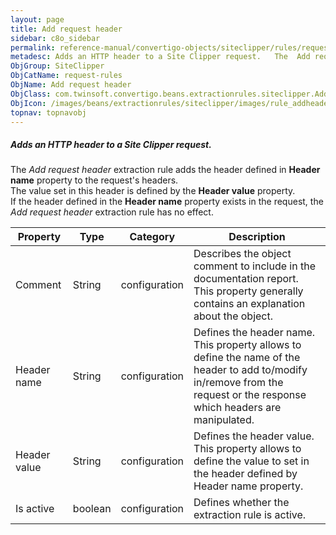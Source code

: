 ```yaml
---
layout: page
title: Add request header
sidebar: c8o_sidebar
permalink: reference-manual/convertigo-objects/siteclipper/rules/request-rules/add-request-header/
metadesc: Adds an HTTP header to a Site Clipper request.   The  Add request header  extraction rule adds the header defined in  Header name  property to the req
ObjGroup: SiteClipper
ObjCatName: request-rules
ObjName: Add request header
ObjClass: com.twinsoft.convertigo.beans.extractionrules.siteclipper.AddHeaderToRequest
ObjIcon: /images/beans/extractionrules/siteclipper/images/rule_addheaderRequest_color_32x32.png
topnav: topnavobj
---
```

##### Adds an HTTP header to a Site Clipper request. 

The <i>Add request header</i> extraction rule adds the header defined in <b>Header name</b> property to the request's headers.<br/>The value set in this header is defined by the <b>Header value</b> property.<br/>If the header defined in the <b>Header name</b> property exists in the request, the <i>Add request header</i> extraction rule has no effect.

Property | Type | Category | Description
--- | --- | --- | ---
Comment | String | configuration | Describes the object comment to include in the documentation report.<br/>This property generally contains an explanation about the object.
Header name | String | configuration | Defines the header name.<br/>This property allows to define the name of the header to add to/modify in/remove from the request or the response which headers are manipulated.
Header value | String | configuration | Defines the header value.<br/>This property allows to define the value to set in the header defined by <span class="computer">Header name</span> property.
Is active | boolean | configuration | Defines whether the extraction rule is active.
